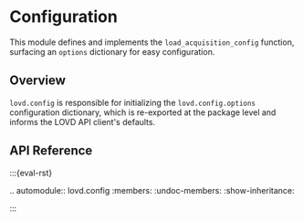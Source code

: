 # Configuration

This module defines and implements the ``load_acquisition_config`` function, surfacing an ``options`` dictionary for easy configuration.

## Overview

``lovd.config`` is responsible for initializing the ``lovd.config.options`` configuration dictionary, which is re-exported at the package level and informs the LOVD API client's defaults.

## API Reference

:::{eval-rst}

.. automodule:: lovd.config
   :members:
   :undoc-members:
   :show-inheritance:
   
:::
